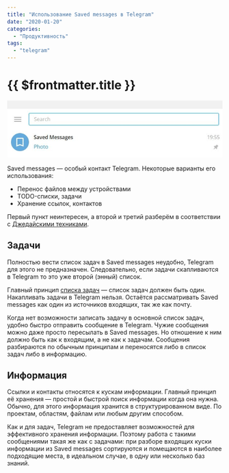 ```yaml
---
title: "Использование Saved messages в Telegram"
date: "2020-01-20"
categories: 
  - "Продуктивность"
tags: 
  - "telegram"
---
```


# {{ $frontmatter.title }}

![Saved messages Telegram](images/telegram_saved_messages.jpg)

Saved messages — особый контакт Telegram. Некоторые варианты его использования:

- Перенос файлов между устройствами
- TODO-списки, задачи
- Хранение ссылок, контактов

Первый пункт неинтересен, а второй и третий разберём в соответствии с [Джедайскими техниками](https://mnogosdelal.ru/).

## Задачи

Полностью вести список задач в Saved messages неудобно, Telegram для этого не предназначен. Следовательно, если задачи скапливаются в Telegram то это уже второй (энный) список.

Главный принцип [списка задач](https://way23.ru/список-задач-в-текстовом-файле/) — список задач должен быть один. Накапливать задачи в Telegram нельзя. Остаётся рассматривать Saved messages как один из источников входящих, так же как почту.

Когда нет возможности записать задачу в основной список задач, удобно быстро отправить сообщение в Telegram. Чужие сообщения можно даже просто пересылать в Saved messages. Но отношение к ним должно быть как к входящим, а не как к задачам. Сообщения разбираются по обычным принципам и переносятся либо в список задач либо в информацию.

## Информация

Ссылки и контакты относятся к кускам информации. Главный принцип её хранения — простой и быстрой поиск информации когда она нужна. Обычно, для этого информация хранится в структурированном виде. По проектам, областям, файлам или любым другим способом.

Как и для задач, Telegram не предоставляет возможностей для эффективного хранения информации. Поэтому работа с такими сообщениями такая же как с задачами: при разборе входящих куски информации из Saved messages сортируются и помещаются в наиболее подходящие места, в идеальном случае, в одну или несколько баз знаний.
